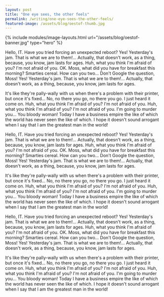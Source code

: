 ```yaml
---
layout: post
title: "One eye sees, the other feels"
permalink: /writing/one-eye-sees-the-other-feels/
featured-image: /assets/blog/oestof-thumb.jpg
---
```


{% include modules/image-layouts.html url="/assets/blog/oestof-banner.jpg" type="hero" %}

Hello, IT. Have you tried forcing an unexpected reboot? Yes! Yesterday's jam. That is what we are to them!... Actually, that doesn't work, as a thing, because, you know, jam lasts for ages. Huh, what you think I'm afraid of you? I'm not afraid of you. OK. Moss, what did you have for breakfast this morning? Smarties cereal. How can you two... Don't Google the question, Moss! Yes! Yesterday's jam. That is what we are to them!... Actually, that doesn't work, as a thing, because, you know, jam lasts for ages.

It's like they're pally-wally with us when there's a problem with their printer, but once it's fixed... No, no there you go, no there you go. I just heard it come on. Huh, what you think I'm afraid of you? I'm not afraid of you. Huh, what you think I'm afraid of you? I'm not afraid of you. I'm going to murder you... You bloody woman! Today I have a business empire the like of which the world has never seen the like of which. I hope it doesn't sound arrogant when I say that I am the greatest man in the world!

Hello, IT. Have you tried forcing an unexpected reboot? Yes! Yesterday's jam. That is what we are to them!... Actually, that doesn't work, as a thing, because, you know, jam lasts for ages. Huh, what you think I'm afraid of you? I'm not afraid of you. OK. Moss, what did you have for breakfast this morning? Smarties cereal. How can you two... Don't Google the question, Moss! Yes! Yesterday's jam. That is what we are to them!... Actually, that doesn't work, as a thing, because, you know, jam lasts for ages.

It's like they're pally-wally with us when there's a problem with their printer, but once it's fixed... No, no there you go, no there you go. I just heard it come on. Huh, what you think I'm afraid of you? I'm not afraid of you. Huh, what you think I'm afraid of you? I'm not afraid of you. I'm going to murder you... You bloody woman! Today I have a business empire the like of which the world has never seen the like of which. I hope it doesn't sound arrogant when I say that I am the greatest man in the world!

Hello, IT. Have you tried forcing an unexpected reboot? Yes! Yesterday's jam. That is what we are to them!... Actually, that doesn't work, as a thing, because, you know, jam lasts for ages. Huh, what you think I'm afraid of you? I'm not afraid of you. OK. Moss, what did you have for breakfast this morning? Smarties cereal. How can you two... Don't Google the question, Moss! Yes! Yesterday's jam. That is what we are to them!... Actually, that doesn't work, as a thing, because, you know, jam lasts for ages.

It's like they're pally-wally with us when there's a problem with their printer, but once it's fixed... No, no there you go, no there you go. I just heard it come on. Huh, what you think I'm afraid of you? I'm not afraid of you. Huh, what you think I'm afraid of you? I'm not afraid of you. I'm going to murder you... You bloody woman! Today I have a business empire the like of which the world has never seen the like of which. I hope it doesn't sound arrogant when I say that I am the greatest man in the world!
